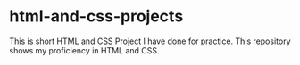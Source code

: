 # html-and-css-projects
This is short HTML and CSS Project I have done for practice. This repository shows my proficiency in HTML and CSS.
